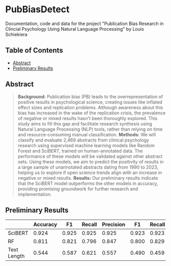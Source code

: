 # PubBiasDetect
Documentation, code and data for the project "Publication Bias Research in Clincial Psychology Using Natural Language Processing" by Louis Schiekiera

## Table of Contents

- [Abstract](#abstract)
- [Preliminary Results](#results)






## Abstract  
> **Background:** Publication bias (PB) leads to the overrepresentation of positive results in psychological science, creating issues like inflated effect sizes and replication problems. Although awareness about this bias has increased in the wake of the replication crisis, the prevalence of negative or mixed results hasn't been thoroughly explored. This study aims to fill this gap and facilitate research synthesis using Natural Language Processing (NLP) tools, rather than relying on time and resource-consuming manual classification.
> **Methods:** We will classify and evaluate 2,469 abstracts from clinical psychology research using supervised machine learning models like Random Forest and SciBERT, trained on human-annotated data. The performance of these models will be validated against other abstract sets. Using these models, we aim to predict the positivity of results in a large sample of unannotated abstracts dating from 1990 to 2023, helping us to explore if open science trends align with an increase in negative or mixed results.
> **Results:** Our preliminary results indicate that the SciBERT model outperforms the other models in accuracy, providing promising groundwork for further research and implementation.
 
   
## Preliminary Results
|              | Accuracy | F1   | Recall | Precision | F1    | Recall | Precision |
|--------------|----------|------|--------|-----------|-------|--------|-----------|
| SciBERT      | 0.924    | 0.925| 0.925  | 0.925     | 0.923 | 0.923  | 0.923     |
| RF           | 0.811    | 0.821| 0.796  | 0.847     | 0.800 | 0.829  | 0.773     |
| Text Length  | 0.544    | 0.587| 0.621  | 0.557     | 0.490 | 0.459  | 0.525     |
